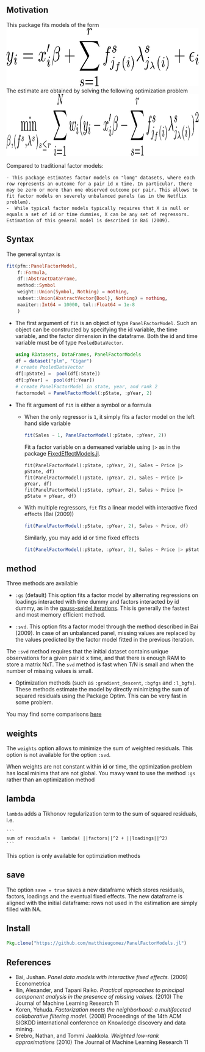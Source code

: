 
## Motivation

This package fits models of the form
<img src="img/model.png" alt="Model" height = "152">
The estimate are obtained by solving the following optimization problem
<img src="img/minimization.png" alt="minimization"  height = "162">

Compared to traditional factor models:

	- This package estimates factor models on "long" datasets, where each row represents an outcome for a pair id x time. In particular, there may be zero or more than one observed outcome per pair. This allows to fit factor models on severely unbalanced panels (as in the Netflix problem).
	-  While typical factor models typically requires that X is null or equals a set of id or time dummies, X can be any set of regressors. Estimation of this general model is described in Bai (2009). 



## Syntax

The general syntax is
```julia
fit(pfm::PanelFactorModel,
	f::Formula, 
    df::AbstractDataFrame, 
 	method::Symbol
    weight::Union(Symbol, Nothing) = nothing, 
    subset::Union(AbstractVector{Bool}, Nothing) = nothing, 
    maxiter::Int64 = 10000, tol::Float64 = 1e-8
    )
```


- The first argument of `fit` is an object of type `PanelFactorModel`. Such an object can be constructed by specifying the id variable, the time variable, and the factor dimension in the dataframe. Both the id and time variable must be of type `PooledDataVector`.

	```julia
	using RDatasets, DataFrames, PanelFactorModels
	df = dataset("plm", "Cigar")
	# create PooledDataVector
	df[:pState] =  pool(df[:State])
	df[:pYear] =  pool(df[:Year])
	# create PanelFactorModel in state, year, and rank 2
	factormodel = PanelFactorModel(:pState, :pYear, 2)
	```

- The fit argument of `fit` is either a symbol or a formula
	- When the only regressor is `1`, it simply fits a factor model on the left hand side variable

		```julia
		fit(Sales ~ 1, PanelFactorModel(:pState, :pYear, 2))
		```

		Fit a factor variable on a demeaned variable using `|>` as in the package [FixedEffectModels.jl](https://github.com/matthieugomez/FixedEffectModels.jl).

		```
		fit(PanelFactorModel(:pState, :pYear, 2), Sales ~ Price |> pState, df)
		fit(PanelFactorModel(:pState, :pYear, 2), Sales ~ Price |> pYear, df)
		fit(PanelFactorModel(:pState, :pYear, 2), Sales ~ Price |> pState + pYear, df)
		```

	- With multiple regressors, `fit` fits a linear model with interactive fixed effects (Bai (2009))
	

		```julia
		fit(PanelFactorModel(:pState, :pYear, 2), Sales ~ Price, df)
		```

		Similarly, you may add id  or time fixed effects
		```julia
		fit(PanelFactorModel(:pState, :pYear, 2), Sales ~ Price |> pState, df)
		```


## method
Three methods are available

- `:gs` (default) This option fits a factor model by alternating regressions on loadings interacted with time dummy and factors interacted by id dummy, as in the [gauss-seidel iterations](https://en.wikipedia.org/wiki/Gauss%E2%80%93Seidel_method). This is generally the fastest and most memory efficient method. 


- `:svd`. This option fits a factor model through the method described in Bai (2009). In case of an unbalanced panel, missing values are replaced by the values predicted by the factor model fitted in the previous iteration. 

The `:svd` method requires that the initial dataset contains unique observations for a given pair id x time, and that there is enough RAM to store a matrix NxT. The `svd` method is fast when T/N is small and when the number of missing values is small.


- Optimization methods (such as `:gradient_descent`, `:bgfgs` and `:l_bgfs`). These methods estimate the model by directly minimizing the sum of squared residuals using the Package Optim. This can be very fast in some problem.

You may find some comparisons [here](benchmar/benchmark.md)

## weights

The `weights` option allows to minimize the sum of weighted residuals. This option is not available for the option `:svd`. 

When weights are not constant within id or time, the optimization problem has local minima that are not global. You mawy want to use the method `:gs` rather than an optimization method

## lambda
`lambda` adds a Tikhonov regularization term to the sum of squared residuals, i.e.

	```
	sum of residuals +  lambda( ||factors||^2 + ||loadings||^2)
	```
This option is only available for optimziation methods

## save
The option `save = true` saves a new dataframe which stores residuals, factors, loadings and the eventual fixed effects. The new dataframe is aligned with the initial dataframe: rows not used in the estimation are simply filled with NA.

## Install

```julia
Pkg.clone("https://github.com/matthieugomez/PanelFactorModels.jl")
```

## References
- Bai, Jushan. *Panel data models with interactive fixed effects.* (2009) Econometrica 
- Ilin, Alexander, and Tapani Raiko. *Practical approaches to principal component analysis in the presence of missing values.* (2010) The Journal of Machine Learning Research 11 
-  Koren, Yehuda. *Factorization meets the neighborhood: a multifaceted collaborative filtering model.* (2008) Proceedings of the 14th ACM SIGKDD international conference on Knowledge discovery and data mining. 
- Srebro, Nathan, and Tommi Jaakkola. *Weighted low-rank approximations* (2010) The Journal of Machine Learning Research 11 

